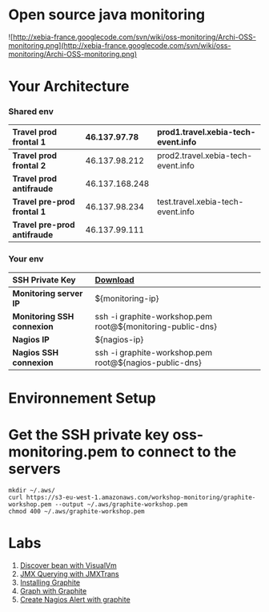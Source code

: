 # Open source java monitoring #

![http://xebia-france.googlecode.com/svn/wiki/oss-monitoring/Archi-OSS-monitoring.png](http://xebia-france.googlecode.com/svn/wiki/oss-monitoring/Archi-OSS-monitoring.png)

# Your Architecture #

### Shared env ###

| **Travel prod frontal 1** | 46.137.97.78 | prod1.travel.xebia-tech-event.info |
|:--------------------------|:-------------|:-----------------------------------|
| **Travel prod frontal 2** | 46.137.98.212 | prod2.travel.xebia-tech-event.info |
| **Travel prod antifraude** | 46.137.168.248 |  |
| **Travel pre-prod frontal 1** |  46.137.98.234 | test.travel.xebia-tech-event.info |
| **Travel pre-prod antifraude** | 46.137.99.111  |  |

### Your env ###

| **SSH Private Key** |  [Download](https://s3-eu-west-1.amazonaws.com/workshop-monitoring/graphite-workshop.pem) |
|:--------------------|:------------------------------------------------------------------------------------------|
| **Monitoring server IP** | ${monitoring-ip}  |
| **Monitoring SSH connexion** |  ssh -i graphite-workshop.pem root@${monitoring-public-dns}  |
| **Nagios IP** |  ${nagios-ip} |
| **Nagios SSH connexion** |  ssh -i graphite-workshop.pem root@${nagios-public-dns}  |

# Environnement Setup #

# Get the SSH private key oss-monitoring.pem to connect to the servers

```
mkdir ~/.aws/
curl https://s3-eu-west-1.amazonaws.com/workshop-monitoring/graphite-workshop.pem --output ~/.aws/graphite-workshop.pem
chmod 400 ~/.aws/graphite-workshop.pem
```

# Labs #

  1. [Discover bean with VisualVm](MonitoringOpenSourceVisualVM.md)
  1. [JMX Querying with JMXTrans](MonitoringOpenSourceJMXTrans.md)
  1. [Installing Graphite](MonitoringOpenSourceGraphite.md)
  1. [Graph with Graphite](MonitoringOpenSourceGraphiteURL.md)
  1. [Create Nagios Alert with graphite](MonitoringOpenSourceGraphiteNagios.md)